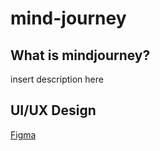 # mind-journey

## What is mindjourney?

insert description here

## UI/UX Design
[Figma](https://www.figma.com/design/20zfq2drZfU8QRfK2ulAHx/mindjourney---headstarter-ai-project?node-id=0-1&t=Be0B40cmHC2bh2Qe-1)
